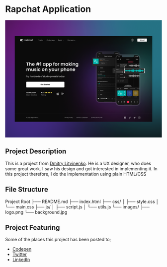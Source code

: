 # Rapchat Application

<img src="https://github.com/atonya-bravin/HTML-CSS-Handson/blob/main/Rapchat-App-Landing-Page/Resources/application%20background.png" alt="Image">

## Project Description
This is a project from [Dmitry Litvinenko](https://dribbble.com/shots/19199771-Rapchat-App). He is a UX designer, who does some great work. I saw his design and got interested in implementing it. In this project therefore, I do the implementation using plain HTML/CSS

## File Structure
Project Root
├── README.md
├── index.html
├── css/
│   ├── style.css
│   └── main.css
├── js/
│   ├── script.js
│   └── utils.js
└── images/
    ├── logo.png
    └── background.jpg

## Project Featuring
Some of the places this project has been posted to;
- [Codepen](https://codepen.io/atonya-bravin)
- [Twitter](https://twitter.com/bravin_the_Geek)
- [LinkedIn](https://www.linkedin.com/in/bravin-atonya-71048425a/)